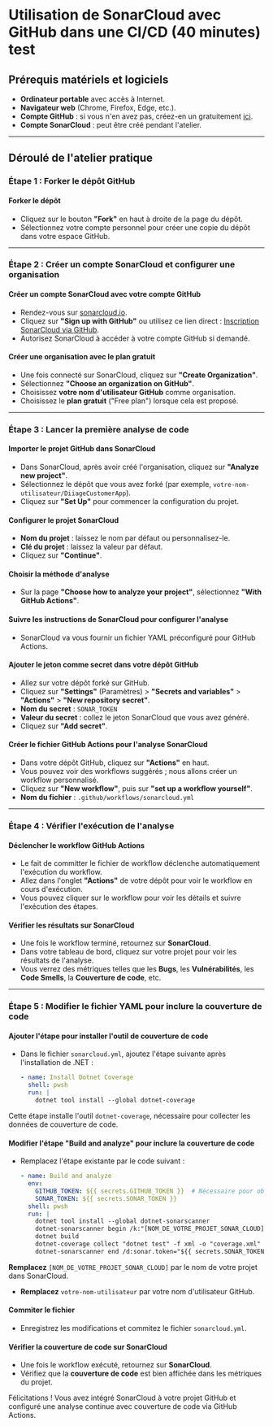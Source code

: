 # Utilisation de SonarCloud avec GitHub dans une CI/CD (40 minutes) test

## Prérequis matériels et logiciels

- **Ordinateur portable** avec accès à Internet.
- **Navigateur web** (Chrome, Firefox, Edge, etc.).
- **Compte GitHub** : si vous n'en avez pas, créez-en un gratuitement [ici](https://github.com/join).
- **Compte SonarCloud** : peut être créé pendant l'atelier.

---

## Déroulé de l'atelier pratique

### Étape 1 : Forker le dépôt GitHub

#### Forker le dépôt

- Cliquez sur le bouton **"Fork"** en haut à droite de la page du dépôt.
- Sélectionnez votre compte personnel pour créer une copie du dépôt dans votre espace GitHub.

---

### Étape 2 : Créer un compte SonarCloud et configurer une organisation

#### Créer un compte SonarCloud avec votre compte GitHub

- Rendez-vous sur [sonarcloud.io](https://sonarcloud.io/).
- Cliquez sur **"Sign up with GitHub"** ou utilisez ce lien direct : [Inscription SonarCloud via GitHub](https://sonarcloud.io/sessions/new?return_to=%2F&service=github).
- Autorisez SonarCloud à accéder à votre compte GitHub si demandé.

#### Créer une organisation avec le plan gratuit

- Une fois connecté sur SonarCloud, cliquez sur **"Create Organization"**.
- Sélectionnez **"Choose an organization on GitHub"**.
- Choisissez **votre nom d'utilisateur GitHub** comme organisation.
- Choisissez le **plan gratuit** ("Free plan") lorsque cela est proposé.

---

### Étape 3 : Lancer la première analyse de code

#### Importer le projet GitHub dans SonarCloud

- Dans SonarCloud, après avoir créé l'organisation, cliquez sur **"Analyze new project"**.
- Sélectionnez le dépôt que vous avez forké (par exemple, `votre-nom-utilisateur/DiiageCustomerApp`).
- Cliquez sur **"Set Up"** pour commencer la configuration du projet.

#### Configurer le projet SonarCloud

- **Nom du projet** : laissez le nom par défaut ou personnalisez-le.
- **Clé du projet** : laissez la valeur par défaut.
- Cliquez sur **"Continue"**.

#### Choisir la méthode d'analyse

- Sur la page **"Choose how to analyze your project"**, sélectionnez **"With GitHub Actions"**.

#### Suivre les instructions de SonarCloud pour configurer l'analyse

- SonarCloud va vous fournir un fichier YAML préconfiguré pour GitHub Actions.

#### Ajouter le jeton comme secret dans votre dépôt GitHub

- Allez sur votre dépôt forké sur GitHub.
- Cliquez sur **"Settings"** (Paramètres) > **"Secrets and variables"** > **"Actions"** > **"New repository secret"**.
- **Nom du secret** : `SONAR_TOKEN`
- **Valeur du secret** : collez le jeton SonarCloud que vous avez généré.
- Cliquez sur **"Add secret"**.

#### Créer le fichier GitHub Actions pour l'analyse SonarCloud

- Dans votre dépôt GitHub, cliquez sur **"Actions"** en haut.
- Vous pouvez voir des workflows suggérés ; nous allons créer un workflow personnalisé.
- Cliquez sur **"New workflow"**, puis sur **"set up a workflow yourself"**.
- **Nom du fichier** : `.github/workflows/sonarcloud.yml`

---

### Étape 4 : Vérifier l'exécution de l'analyse

#### Déclencher le workflow GitHub Actions

- Le fait de committer le fichier de workflow déclenche automatiquement l'exécution du workflow.
- Allez dans l'onglet **"Actions"** de votre dépôt pour voir le workflow en cours d'exécution.
- Vous pouvez cliquer sur le workflow pour voir les détails et suivre l'exécution des étapes.

#### Vérifier les résultats sur SonarCloud

- Une fois le workflow terminé, retournez sur **SonarCloud**.
- Dans votre tableau de bord, cliquez sur votre projet pour voir les résultats de l'analyse.
- Vous verrez des métriques telles que les **Bugs**, les **Vulnérabilités**, les **Code Smells**, la **Couverture de code**, etc.

---

### Étape 5 : Modifier le fichier YAML pour inclure la couverture de code

#### Ajouter l'étape pour installer l'outil de couverture de code

- Dans le fichier `sonarcloud.yml`, ajoutez l'étape suivante après l'installation de .NET :

  ```yaml
  - name: Install Dotnet Coverage
    shell: pwsh
    run: |
      dotnet tool install --global dotnet-coverage


Cette étape installe l'outil `dotnet-coverage`, nécessaire pour collecter les données de couverture de code.

#### Modifier l'étape "Build and analyze" pour inclure la couverture de code

- Remplacez l'étape existante par le code suivant :

  ```yaml
  - name: Build and analyze
    env:
      GITHUB_TOKEN: ${{ secrets.GITHUB_TOKEN }}  # Nécessaire pour obtenir les informations de PR, le cas échéant
      SONAR_TOKEN: ${{ secrets.SONAR_TOKEN }}
    shell: pwsh
    run: |
      dotnet tool install --global dotnet-sonarscanner
      dotnet-sonarscanner begin /k:"[NOM_DE_VOTRE_PROJET_SONAR_CLOUD]" /o:"votre-nom-utilisateur" /d:sonar.token="${{ secrets.SONAR_TOKEN }}" /d:sonar.host.url="https://sonarcloud.io/" /d:sonar.cs.vscoveragexml.reportsPaths="coverage.xml"
      dotnet build
      dotnet-coverage collect "dotnet test" -f xml -o "coverage.xml"
      dotnet-sonarscanner end /d:sonar.token="${{ secrets.SONAR_TOKEN }}"

**Remplacez** `[NOM_DE_VOTRE_PROJET_SONAR_CLOUD]` par le nom de votre projet dans SonarCloud.
- **Remplacez** `votre-nom-utilisateur` par votre nom d'utilisateur GitHub.

#### Commiter le fichier

- Enregistrez les modifications et commitez le fichier `sonarcloud.yml`.

#### Vérifier la couverture de code sur SonarCloud

- Une fois le workflow exécuté, retournez sur **SonarCloud**.
- Vérifiez que la **couverture de code** est bien affichée dans les métriques du projet.

Félicitations ! Vous avez intégré SonarCloud à votre projet GitHub et configuré une analyse continue avec couverture de code via GitHub Actions.
